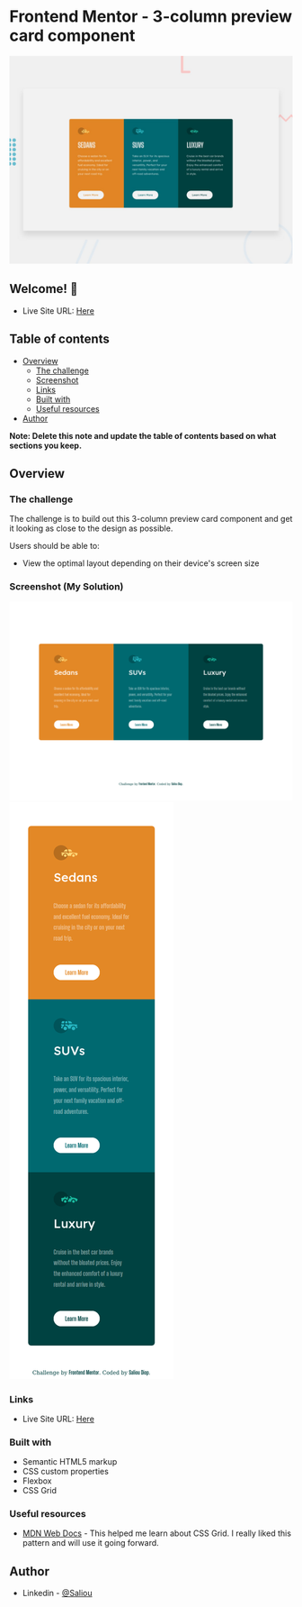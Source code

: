 # Frontend Mentor - 3-column preview card component

![Design preview for the 3-column preview card component coding challenge](./design/desktop-preview.jpg)

## Welcome! 👋

- Live Site URL: [Here]( https://saliou1920.github.io/3-column-preview-card-component/)

## Table of contents

- [Overview](#overview)
  - [The challenge](#the-challenge)
  - [Screenshot](#screenshot)
  - [Links](#links)
  - [Built with](#built-with)
  - [Useful resources](#useful-resources)
- [Author](#author)

**Note: Delete this note and update the table of contents based on what sections you keep.**

## Overview

### The challenge

The challenge is to build out this 3-column preview card component and get it looking as close to the design as possible.

Users should be able to:

- View the optimal layout depending on their device's screen size

### Screenshot (My Solution)

![](images/solutionDesktop.png)
![](images/solutionMobile.png)
### Links

- Live Site URL: [Here]( https://saliou1920.github.io/3-column-preview-card-component/)


### Built with

- Semantic HTML5 markup
- CSS custom properties
- Flexbox
- CSS Grid

### Useful resources

- [MDN Web Docs](https://developer.mozilla.org/en-US/docs/Web/CSS/CSS_Grid_Layout/Basic_Concepts_of_Grid_Layout) - This helped me learn about CSS Grid. I really liked this pattern and will use it going forward.


## Author

- Linkedin - [@Saliou](https://www.linkedin.com/in/saliou-diop-527741112/)

